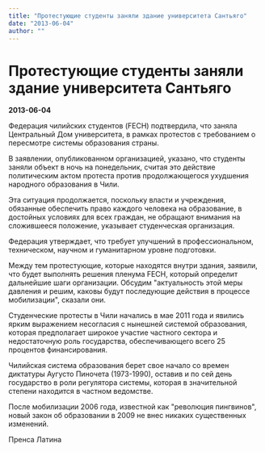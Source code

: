 ```yaml
---
title: "Протестующие студенты заняли здание университета Сантьяго"
date: "2013-06-04"
author: ""
---
```


# Протестующие студенты заняли здание университета Сантьяго

**2013-06-04** 

Федерация чилийских студентов (FECH) подтвердила, что заняла Центральный Дом университета, в рамках протестов с требованием о пересмотре системы образования страны.

В заявлении, опубликованном организацией, указано, что студенты заняли объект в ночь на понедельник, считая это действие политическим актом протеста против продолжающегося ухудшения народного образования в Чили.

Эта ситуация продолжается, поскольку власти и учреждения, обязанные обеспечить право каждого человека на образование, в достойных условиях для всех граждан, не обращают внимания на сложившееся положение, указывает студенческая организация.

Федерация утверждает, что требует улучшений в профессиональном, техническом, научном и гуманитарном уровне подготовки. 

Между тем протестующие, которые находятся внутри здания, заявили, что будет выполнять решения пленума FECH, который определит дальнейшие шаги организации. Обсудим "актуальность этой меры давления и решим, каковы будут последующие действия в процессе мобилизации", сказали они.

Студенческие протесты в Чили начались в мае 2011 года и явились ярким выражением несогласия с нынешней системой образования, которая предполагает широкое участие частного сектора и недостаточную роль государства, обеспечивающего всего 25 процентов финансирования.

Чилийская система образования берет свое начало со времен диктатуры Аугусто Пиночета (1973-1990), оставив и по сей день государство в роли регулятора системы, которая в значительной степени находится в частном ведомстве. 

После мобилизации 2006 года, известной как "революция пингвинов", новый закон об образовании в 2009 не внес никаких существенных изменений.

Пренса Латина